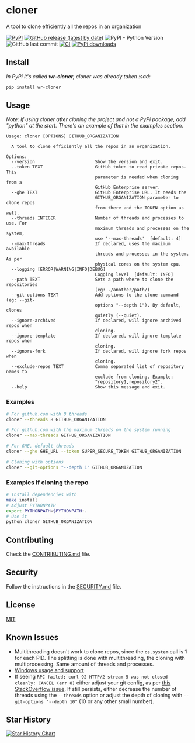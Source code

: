 # cloner

A tool to clone efficiently all the repos in an organization

[![PyPI](https://img.shields.io/pypi/v/wr-cloner)](https://pypi.org/project/wr-cloner/)
[![GitHub release (latest by date)](https://img.shields.io/github/v/release/w0rmr1d3r/cloner)](https://github.com/w0rmr1d3r/cloner/releases)
![PyPI - Python Version](https://img.shields.io/pypi/pyversions/wr-cloner)
![GitHub last commit](https://img.shields.io/github/last-commit/w0rmr1d3r/cloner)
[![CI](https://github.com/w0rmr1d3r/cloner/actions/workflows/ci.yml/badge.svg?branch=master)](https://github.com/w0rmr1d3r/cloner/actions/workflows/ci.yml)
[![PyPi downloads](https://img.shields.io/pypi/dm/wr-cloner?label=PyPi%20downloads)](https://pypistats.org/packages/wr-cloner)

## Install

_In PyPi it's called **wr-cloner**, cloner was already taken :sad:_

```bash
pip install wr-cloner
```

## Usage

_Note: If using cloner after cloning the project and not a PyPi package, add "python" at the start.
There's an example of that in the examples section._

```text
Usage: cloner [OPTIONS] GITHUB_ORGANIZATION

  A tool to clone efficiently all the repos in an organization.

Options:
  --version                       Show the version and exit.
  --token TEXT                    GitHub token to read private repos. This
                                  parameter is needed when cloning from a
                                  GitHub Enterprise server.
  --ghe TEXT                      GitHub Enterprise URL. It needs the
                                  GITHUB_ORGANIZATION parameter to clone repos
                                  from there and the TOKEN option as well.
  --threads INTEGER               Number of threads and processes to use. For
                                  maximum threads and processes on the system,
                                  use '--max-threads'  [default: 4]
  --max-threads                   If declared, uses the maximum available
                                  threads and processes in the system. As per
                                  physical cores on the system cpu.
  --logging [ERROR|WARNING|INFO|DEBUG]
                                  Logging level  [default: INFO]
  --path TEXT                     Sets a path where to clone the repositories
                                  (eg: ./another/path/)
  --git-options TEXT              Add options to the clone command (eg: --git-
                                  options "--depth 1"). By default, clones
                                  quietly (--quiet).
  --ignore-archived               If declared, will ignore archived repos when
                                  cloning.
  --ignore-template               If declared, will ignore template repos when
                                  cloning.
  --ignore-fork                   If declared, will ignore fork repos when
                                  cloning.
  --exclude-repos TEXT            Comma separated list of repository names to
                                  exclude from cloning. Example:
                                  "repository1,repository2".
  --help                          Show this message and exit.
```

### Examples

```bash
# For github.com with 8 threads
cloner --threads 8 GITHUB_ORGANIZATION

# For github.com with the maximum threads on the system running
cloner --max-threads GITHUB_ORGANIZATION

# For GHE, default threads
cloner --ghe GHE_URL --token SUPER_SECURE_TOKEN GITHUB_ORGANIZATION

# Cloning with options
cloner --git-options "--depth 1" GITHUB_ORGANIZATION
```

### Examples if cloning the repo

```bash
# Install dependencies with
make install
# Adjust PYTHONPATH
export PYTHONPATH=$PYTHONPATH:.
# Use it
python cloner GITHUB_ORGANIZATION
```

## Contributing

Check the [CONTRIBUTING.md](CONTRIBUTING.md) file.

## Security

Follow the instructions in the [SECURITY.md](SECURITY.md) file.

## License

[MIT](https://github.com/w0rmr1d3r/cloner/blob/master/LICENSE)

## Known Issues

- Multithreading doesn't work to clone repos, since the `os.system` call is 1 for each PID. The splitting is done with
  multithreading, the cloning with multiprocessing. Same amount of threads and processes.
- [Windows usage and support](docs/WINDOWS.md)
- If seeing `RPC failed; curl 92 HTTP/2 stream 5 was not closed cleanly: CANCEL (err 8)` either adjust your git config,
  as
  per [this StackOverflow issue](https://stackoverflow.com/questions/59282476/error-rpc-failed-curl-92-http-2-stream-0-was-not-closed-cleanly-protocol-erro).
  If still persists, either decrease the number of threads using the `--threads` option or adjust the depth of cloning
  with `--git-options "--depth 10"` (10 or any other small number).

## Star History

[![Star History Chart](https://api.star-history.com/svg?repos=w0rmr1d3r/cloner&type=Date)](https://star-history.com/#w0rmr1d3r/cloner&Date)
